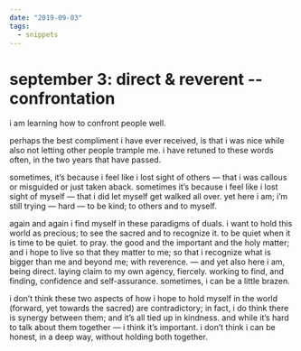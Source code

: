 ```yaml
---
date: "2019-09-03"
tags:
  - snippets
---
```

# september 3: direct & reverent -- confrontation

i am learning how to confront people well.

perhaps the best compliment i have ever received, is that i was nice while also not letting other people trample me. i have retuned to these words often, in the two years that have passed.

sometimes, it’s because i feel like i lost sight of others — that i was callous or misguided or just taken aback. sometimes it’s because i feel like i lost sight of myself — that i did let myself get walked all over. yet here i am; i’m still trying — hard — to be kind; to others and to myself.

again and again i find myself in these paradigms of duals. i want to hold this world as precious; to see the sacred and to recognize it. to be quiet when it is time to be quiet. to pray. the good and the important and the holy matter; and i hope to live so that they matter to me; so that i recognize what is bigger than me and beyond me; with reverence. — and yet also here i am, being direct. laying claim to my own agency, fiercely. working to find, and finding, confidence and self-assurance. sometimes, i can be a little brazen.

i don’t think these two aspects of how i hope to hold myself in the world (forward, yet towards the sacred) are contradictory; in fact, i do think there is synergy between them; and it’s all tied up in kindness. and while it’s hard to talk about them together — i think it’s important. i don’t think i can be honest, in a deep way, without holding both together.
